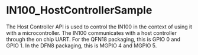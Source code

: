 # IN100_HostControllerSample
The Host Controller API is used to control the IN100 in the context of using it with a microcontroller. The IN100 communicates with a host controller through the on chip UART. For the QFN18 packaging, this is GPIO 0 and GPIO 1. In the DFN8 packaging, this is MGPIO 4 and MGPIO 5.
